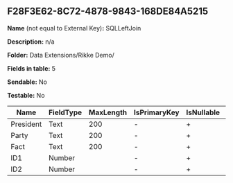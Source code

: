 ## F28F3E62-8C72-4878-9843-168DE84A5215

**Name** (not equal to External Key)**:** SQLLeftJoin

**Description:** n/a

**Folder:** Data Extensions/Rikke Demo/

**Fields in table:** 5

**Sendable:** No

**Testable:** No

| Name | FieldType | MaxLength | IsPrimaryKey | IsNullable | DefaultValue |
| --- | --- | --- | --- | --- | --- |
| President | Text | 200 | - | + |  |
| Party | Text | 200 | - | + |  |
| Fact | Text | 200 | - | + |  |
| ID1 | Number |  | - | + |  |
| ID2 | Number |  | - | + |  |
